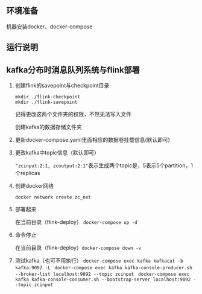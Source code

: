 ## 环境准备
机器安装docker、docker-compose
## 运行说明

## kafka分布时消息队列系统与flink部署

1. 创建flink的savepoint与checkpoint目录
    ```
    mkdir ./flink-checkpoint
    mkdir ./flink-savepoint
    ```
    
    记得更改这两个文件夹的权限，不然无法写入文件

    创建kafka的数据存储文件夹
    
2. 更新docker-compose.yaml里面相应的数据卷挂载信息(默认即可)

3. 更改kafka中topic信息（默认即可）

    `"zcinput:2:1, zcoutput:2:1"`表示生成两个topic是，5表示5个partition，1个replicas
4. 创建docker网络

    `docker network create zc_net`

4. 部署起来
   
   在当前目录（flink-deploy） `docker-compose up -d`

5. 命令停止

    在当前目录（flink-deploy）`docker-compose down -v`

6. 测试kafka（也可不用执行）
    `docker-compose exec kafka kafkacat -b kafka:9092 -L`
    ` docker-compose exec kafka kafka-console-producer.sh --broker-list localhost:9092 --topic zcinput`
    ` docker-compose exec kafka kafka-console-consumer.sh --bootstrap-server localhost:9092 --topic zcinput`
## 
